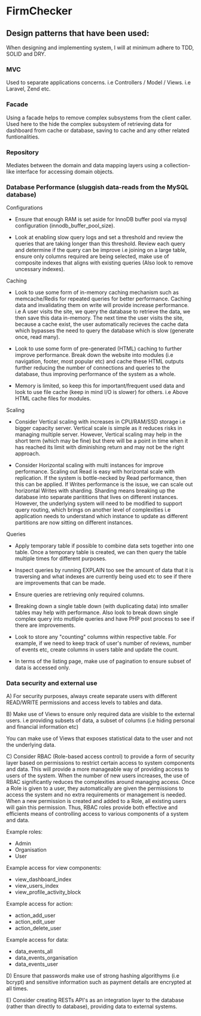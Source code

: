# FirmChecker

## Design patterns that have been used:
When designing and implementing system, I will at minimum adhere to TDD, SOLID and DRY.

### MVC
Used to separate applications concerns. i.e Controllers / Model / Views. i.e Laravel, Zend etc.

### Facade

Using a facade helps to remove complex subsystems from the client caller.
Used here to the hide the complex subsystem of retrieving data for dashboard from cache or database, saving to cache and any other related funtionalities.

### Repository

Mediates between the domain and data mapping layers using a collection-like interface for accessing domain objects.

### Database Performance (sluggish data-reads from the MySQL database)

Configurations
- Ensure that enough RAM is set aside for InnoDB buffer pool via mysql configuration (innodb_buffer_pool_size).

- Look at enabling slow query logs and set a threshold and review the queries that are taking longer than this threshold. Review each query and determine if the query can be improve i.e joining on a large table, ensure only columns required are being selected, make use of composite indexes that aligns with existing queries (Also look to remove uncessary indexes).

Caching
- Look to use some form of in-memory caching mechanism such as memcache/Redis for repeated queries for better performance. Caching data and invalidating them on write will provide increase performance. i.e A user visits the site, we query the database to retrieve the data, we then save this data in-memory. The next time the user visits the site, because a cache exist, the user automatically recieves the cache data which bypasses the need to query the database which is slow (generate once, read many).

- Look to use some form of pre-generated (HTML) caching to further improve performance. Break down the website into modules (i.e navigation, footer, most popular etc) and cache these HTML outputs further reducing the number of connections and queries to the database, thus improving performance of the system as a whole.

- Memory is limited, so keep this for important/frequent used data and look to use file cache (keep in mind I/O is slower) for others. i.e Above HTML cache files for modules.

Scaling
- Consider Vertical scaling with increases in CPU/RAM/SSD storage i.e bigger capacity server. Vertical scale is simple as it reduces risks in managing multiple server. However, Vertical scaling may help in the short term (which may be fine) but there will be a point in time when it has reached its limit with diminishing return and may not be the right approach.

- Consider Horizontal scaling with multi instances for improve performance. Scaling out Read is easy with horizontal scale with replication. If the system is bottle-necked by Read performance, then this can be applied. If Writes performance is the issue, we can scale out horizontal Writes with sharding. Sharding means breaking up the database into separate parititions that lives on different instances. However, the underlying system will need to be modified to support query routing, which brings on another level of complexities i.e application needs to understand which instance to update as different partitions are now sitting on different instances.

Queries

- Apply temporary table if possible to combine data sets together into one table. Once a temporary table is created, we can then query the table multiple times for different purposes.

- Inspect queries by running EXPLAIN too see the amount of data that it is traversing and what indexes are currently being used etc to see if there are improvements that can be made.

- Ensure queries are retrieving only required columns.

- Breaking down a single table down (with duplicating data) into smaller tables may help with performance. Also look to break down single complex query into mutliple queries and have PHP post process to see if there are improvements.

- Look to store any "counting" columns within respective table. For example, if we need to keep track of user's number of reviews, number of events etc, create columns in users table and update the count.

- In terms of the listing page, make use of pagination to ensure subset of data is accessed only.


### Data security and external use

A) For security purposes, always create separate users with different READ/WRITE permissions and access levels to tables and data.

B) Make use of Views to ensure only required data are visible to the external users. i.e providing subsets of data, a subset of columns (i.e hiding personal and financial information etc)

You can make use of Views that exposes statistical data to the user and not the underlying data.

C) Consider RBAC (Role-based access control) to provide a form of security layer based on permissions to restrict certain access to system components and data. This will provide a more manageable way of providing access to users of the system. When the number of new users increases, the use of RBAC significantly reduces the complexities around managing access. Once a Role is given to a user, they automatically are given the permissions to access the system and no extra requirements or management is needed. When a new permission is created and added to a Role, all existing users will gain this permission. Thus, RBAC roles provide both effective and efficients means of controlling access to various components of a system and data.

Example roles:
- Admin
- Organisation
- User

Example access for view components:
- view_dashboard_index
- view_users_index
- view_profile_activity_block

Example access for action:
- action_add_user
- action_edit_user
- action_delete_user

Example access for data:
- data_events_all
- data_events_organisation
- data_events_user

D) Ensure that passwords make use of strong hashing algorithyms (i.e bcrypt) and sensitive information such as payment details are encrypted at all times.

E) Consider creating RESTs API's as an integration layer to the database (rather than directly to database), providing data to external systems.


